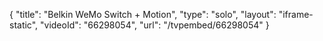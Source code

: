 {
    "title": "Belkin WeMo Switch + Motion",
    "type": "solo",
    "layout": "iframe-static",
    "videoId": "66298054",
    "url": "\/tvpembed\/66298054"
}